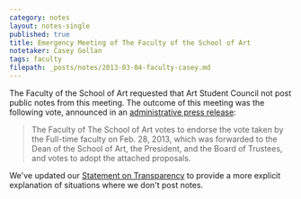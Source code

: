 ```yaml
---
category: notes
layout: notes-single
published: true
title: Emergency Meeting of The Faculty of the School of Art
notetaker: Casey Gollan
tags: faculty
filepath: _posts/notes/2013-03-04-faculty-casey.md
---
```


The Faculty of the School of Art requested that Art Student Council not post public notes from this meeting. The outcome of this meeting was the following vote, announced in an [administrative press release](http://cooper.edu/about/news/update-academic-and-financial-planning):

> The Faculty of The School of Art votes to endorse the vote taken by the Full-time faculty on Feb. 28, 2013, which was forwarded to the Dean of the School of Art, the President, and the Board of Trustees, and votes to adopt the attached proposals.

We've updated our [Statement on Transparency](http://cooperasc.github.com/about/transparency/) to provide a more explicit explanation of situations where we don't post notes.
